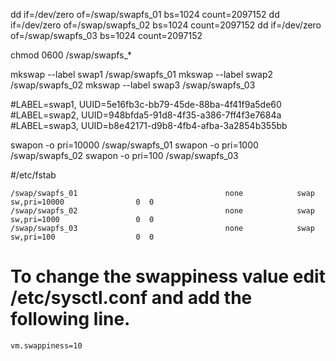 dd if=/dev/zero of=/swap/swapfs_01 bs=1024 count=2097152
dd if=/dev/zero of=/swap/swapfs_02 bs=1024 count=2097152
dd if=/dev/zero of=/swap/swapfs_03 bs=1024 count=2097152

chmod 0600 /swap/swapfs_*

mkswap --label swap1 /swap/swapfs_01
mkswap --label swap2 /swap/swapfs_02
mkswap --label swap3 /swap/swapfs_03

#LABEL=swap1, UUID=5e16fb3c-bb79-45de-88ba-4f41f9a5de60
#LABEL=swap2, UUID=948bfda5-91d8-4f35-a386-7ff4f3e7684a
#LABEL=swap3, UUID=b8e42171-d9b8-4fb4-afba-3a2854b355bb

swapon -o pri=10000 /swap/swapfs_01
swapon -o pri=1000 /swap/swapfs_02
swapon -o pri=100 /swap/swapfs_03


#/etc/fstab 
```
/swap/swapfs_01                                 none            swap    sw,pri=10000                0  0
/swap/swapfs_02                                 none            swap    sw,pri=1000                 0  0
/swap/swapfs_03                                 none            swap    sw,pri=100                  0  0
```


# To change the swappiness value edit /etc/sysctl.conf and add the following line.
```
vm.swappiness=10
```
